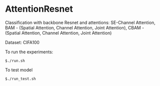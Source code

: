 # AttentionResnet
Classification with backbone Resnet and attentions: SE-Channel Attention, BAM - (Spatial Attention, Channel Attention, Joint Attention), CBAM - (Spatial Attention, Channel Attention, Joint Attention)

Dataset: CIFA100

To run the experiments:

```
$./run.sh
```

To test model

```
$./run_test.sh
```



